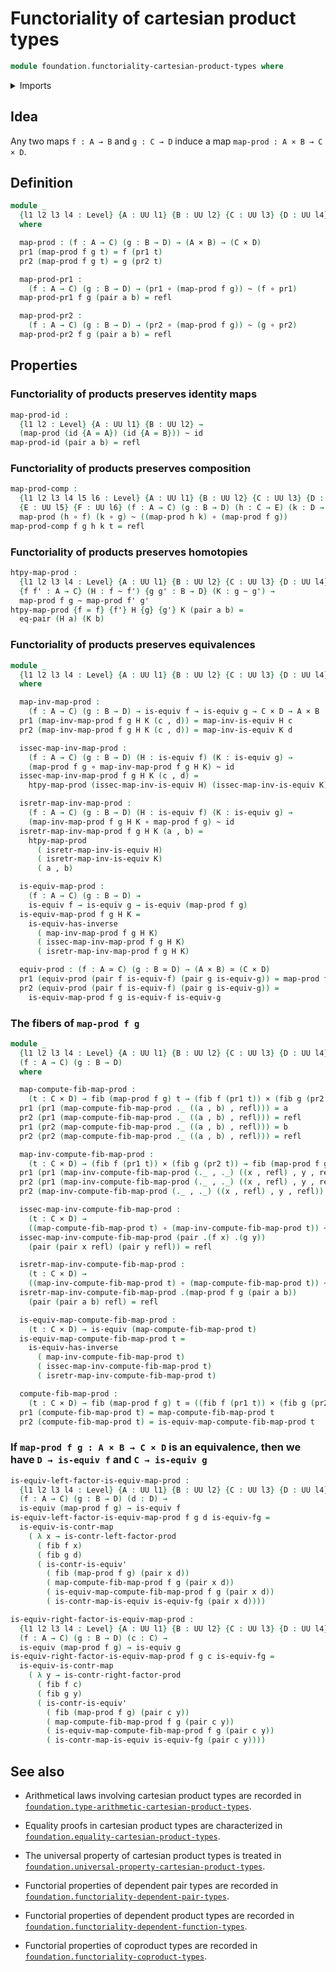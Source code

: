 # Functoriality of cartesian product types

```agda
module foundation.functoriality-cartesian-product-types where
```

<details><summary>Imports</summary>

```agda
open import foundation.dependent-pair-types
open import foundation.equality-cartesian-product-types
open import foundation.universe-levels

open import foundation-core.cartesian-product-types
open import foundation-core.contractible-maps
open import foundation-core.contractible-types
open import foundation-core.equivalences
open import foundation-core.fibers-of-maps
open import foundation-core.functions
open import foundation-core.homotopies
open import foundation-core.identity-types
```

</details>

## Idea

Any two maps `f : A → B` and `g : C → D` induce a map
`map-prod : A × B → C × D`.

## Definition

```agda
module _
  {l1 l2 l3 l4 : Level} {A : UU l1} {B : UU l2} {C : UU l3} {D : UU l4}
  where

  map-prod : (f : A → C) (g : B → D) → (A × B) → (C × D)
  pr1 (map-prod f g t) = f (pr1 t)
  pr2 (map-prod f g t) = g (pr2 t)

  map-prod-pr1 :
    (f : A → C) (g : B → D) → (pr1 ∘ (map-prod f g)) ~ (f ∘ pr1)
  map-prod-pr1 f g (pair a b) = refl

  map-prod-pr2 :
    (f : A → C) (g : B → D) → (pr2 ∘ (map-prod f g)) ~ (g ∘ pr2)
  map-prod-pr2 f g (pair a b) = refl
```

## Properties

### Functoriality of products preserves identity maps

```agda
map-prod-id :
  {l1 l2 : Level} {A : UU l1} {B : UU l2} →
  (map-prod (id {A = A}) (id {A = B})) ~ id
map-prod-id (pair a b) = refl
```

### Functoriality of products preserves composition

```agda
map-prod-comp :
  {l1 l2 l3 l4 l5 l6 : Level} {A : UU l1} {B : UU l2} {C : UU l3} {D : UU l4}
  {E : UU l5} {F : UU l6} (f : A → C) (g : B → D) (h : C → E) (k : D → F) →
  map-prod (h ∘ f) (k ∘ g) ~ ((map-prod h k) ∘ (map-prod f g))
map-prod-comp f g h k t = refl
```

### Functoriality of products preserves homotopies

```agda
htpy-map-prod :
  {l1 l2 l3 l4 : Level} {A : UU l1} {B : UU l2} {C : UU l3} {D : UU l4}
  {f f' : A → C} (H : f ~ f') {g g' : B → D} (K : g ~ g') →
  map-prod f g ~ map-prod f' g'
htpy-map-prod {f = f} {f'} H {g} {g'} K (pair a b) =
  eq-pair (H a) (K b)
```

### Functoriality of products preserves equivalences

```agda
module _
  {l1 l2 l3 l4 : Level} {A : UU l1} {B : UU l2} {C : UU l3} {D : UU l4}
  where

  map-inv-map-prod :
    (f : A → C) (g : B → D) → is-equiv f → is-equiv g → C × D → A × B
  pr1 (map-inv-map-prod f g H K (c , d)) = map-inv-is-equiv H c
  pr2 (map-inv-map-prod f g H K (c , d)) = map-inv-is-equiv K d

  issec-map-inv-map-prod :
    (f : A → C) (g : B → D) (H : is-equiv f) (K : is-equiv g) →
    (map-prod f g ∘ map-inv-map-prod f g H K) ~ id
  issec-map-inv-map-prod f g H K (c , d) =
    htpy-map-prod (issec-map-inv-is-equiv H) (issec-map-inv-is-equiv K) (c , d)

  isretr-map-inv-map-prod :
    (f : A → C) (g : B → D) (H : is-equiv f) (K : is-equiv g) →
    (map-inv-map-prod f g H K ∘ map-prod f g) ~ id
  isretr-map-inv-map-prod f g H K (a , b) =
    htpy-map-prod
      ( isretr-map-inv-is-equiv H)
      ( isretr-map-inv-is-equiv K)
      ( a , b)

  is-equiv-map-prod :
    (f : A → C) (g : B → D) →
    is-equiv f → is-equiv g → is-equiv (map-prod f g)
  is-equiv-map-prod f g H K =
    is-equiv-has-inverse
      ( map-inv-map-prod f g H K)
      ( issec-map-inv-map-prod f g H K)
      ( isretr-map-inv-map-prod f g H K)

  equiv-prod : (f : A ≃ C) (g : B ≃ D) → (A × B) ≃ (C × D)
  pr1 (equiv-prod (pair f is-equiv-f) (pair g is-equiv-g)) = map-prod f g
  pr2 (equiv-prod (pair f is-equiv-f) (pair g is-equiv-g)) =
    is-equiv-map-prod f g is-equiv-f is-equiv-g
```

### The fibers of `map-prod f g`

```agda
module _
  {l1 l2 l3 l4 : Level} {A : UU l1} {B : UU l2} {C : UU l3} {D : UU l4}
  (f : A → C) (g : B → D)
  where

  map-compute-fib-map-prod :
    (t : C × D) → fib (map-prod f g) t → (fib f (pr1 t)) × (fib g (pr2 t))
  pr1 (pr1 (map-compute-fib-map-prod ._ ((a , b) , refl))) = a
  pr2 (pr1 (map-compute-fib-map-prod ._ ((a , b) , refl))) = refl
  pr1 (pr2 (map-compute-fib-map-prod ._ ((a , b) , refl))) = b
  pr2 (pr2 (map-compute-fib-map-prod ._ ((a , b) , refl))) = refl

  map-inv-compute-fib-map-prod :
    (t : C × D) → (fib f (pr1 t)) × (fib g (pr2 t)) → fib (map-prod f g) t
  pr1 (pr1 (map-inv-compute-fib-map-prod (._ , ._) ((x , refl) , y , refl))) = x
  pr2 (pr1 (map-inv-compute-fib-map-prod (._ , ._) ((x , refl) , y , refl))) = y
  pr2 (map-inv-compute-fib-map-prod (._ , ._) ((x , refl) , y , refl)) = refl

  issec-map-inv-compute-fib-map-prod :
    (t : C × D) →
    ((map-compute-fib-map-prod t) ∘ (map-inv-compute-fib-map-prod t)) ~ id
  issec-map-inv-compute-fib-map-prod (pair .(f x) .(g y))
    (pair (pair x refl) (pair y refl)) = refl

  isretr-map-inv-compute-fib-map-prod :
    (t : C × D) →
    ((map-inv-compute-fib-map-prod t) ∘ (map-compute-fib-map-prod t)) ~ id
  isretr-map-inv-compute-fib-map-prod .(map-prod f g (pair a b))
    (pair (pair a b) refl) = refl

  is-equiv-map-compute-fib-map-prod :
    (t : C × D) → is-equiv (map-compute-fib-map-prod t)
  is-equiv-map-compute-fib-map-prod t =
    is-equiv-has-inverse
      ( map-inv-compute-fib-map-prod t)
      ( issec-map-inv-compute-fib-map-prod t)
      ( isretr-map-inv-compute-fib-map-prod t)

  compute-fib-map-prod :
    (t : C × D) → fib (map-prod f g) t ≃ ((fib f (pr1 t)) × (fib g (pr2 t)))
  pr1 (compute-fib-map-prod t) = map-compute-fib-map-prod t
  pr2 (compute-fib-map-prod t) = is-equiv-map-compute-fib-map-prod t
```

### If `map-prod f g : A × B → C × D` is an equivalence, then we have `D → is-equiv f` and `C → is-equiv g`

```agda
is-equiv-left-factor-is-equiv-map-prod :
  {l1 l2 l3 l4 : Level} {A : UU l1} {B : UU l2} {C : UU l3} {D : UU l4}
  (f : A → C) (g : B → D) (d : D) →
  is-equiv (map-prod f g) → is-equiv f
is-equiv-left-factor-is-equiv-map-prod f g d is-equiv-fg =
  is-equiv-is-contr-map
    ( λ x → is-contr-left-factor-prod
      ( fib f x)
      ( fib g d)
      ( is-contr-is-equiv'
        ( fib (map-prod f g) (pair x d))
        ( map-compute-fib-map-prod f g (pair x d))
        ( is-equiv-map-compute-fib-map-prod f g (pair x d))
        ( is-contr-map-is-equiv is-equiv-fg (pair x d))))

is-equiv-right-factor-is-equiv-map-prod :
  {l1 l2 l3 l4 : Level} {A : UU l1} {B : UU l2} {C : UU l3} {D : UU l4}
  (f : A → C) (g : B → D) (c : C) →
  is-equiv (map-prod f g) → is-equiv g
is-equiv-right-factor-is-equiv-map-prod f g c is-equiv-fg =
  is-equiv-is-contr-map
    ( λ y → is-contr-right-factor-prod
      ( fib f c)
      ( fib g y)
      ( is-contr-is-equiv'
        ( fib (map-prod f g) (pair c y))
        ( map-compute-fib-map-prod f g (pair c y))
        ( is-equiv-map-compute-fib-map-prod f g (pair c y))
        ( is-contr-map-is-equiv is-equiv-fg (pair c y))))
```

## See also

- Arithmetical laws involving cartesian product types are recorded in
  [`foundation.type-arithmetic-cartesian-product-types`](foundation.type-arithmetic-cartesian-product-types.md).
- Equality proofs in cartesian product types are characterized in
  [`foundation.equality-cartesian-product-types`](foundation.equality-cartesian-product-types.md).
- The universal property of cartesian product types is treated in
  [`foundation.universal-property-cartesian-product-types`](foundation.universal-property-cartesian-product-types.md).

- Functorial properties of dependent pair types are recorded in
  [`foundation.functoriality-dependent-pair-types`](foundation.functoriality-dependent-pair-types.md).
- Functorial properties of dependent product types are recorded in
  [`foundation.functoriality-dependent-function-types`](foundation.functoriality-dependent-function-types.md).
- Functorial properties of coproduct types are recorded in
  [`foundation.functoriality-coproduct-types`](foundation.functoriality-coproduct-types.md).
